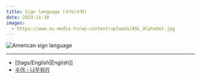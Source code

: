 ```yaml
---
title: Sign language (수어/수화)
date: 2023-11-18
images:
  - https://www.ai-media.tv/wp-content/uploads/ASL_Alphabet.jpg
---
```

![American sign language](https://www.ai-media.tv/wp-content/uploads/ASL_Alphabet.jpg)

---
- [[tags/English|English]]
- [수어 - 나무위키](https://namu.wiki/w/%EC%88%98%EC%96%B4)
